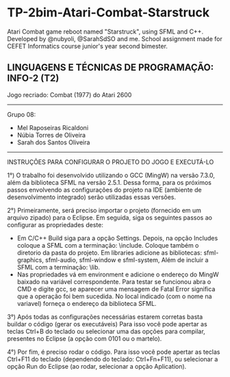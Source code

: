 # TP-2bim-Atari-Combat-Starstruck
Atari Combat game reboot named "Starstruck", using SFML and C++. Developed by @nubyoli, @SarahSdSO and me. School assignment made for CEFET Informatics course junior's year second bimester.

## LINGUAGENS E TÉCNICAS DE PROGRAMAÇÃO: INFO-2 (T2)

Jogo recriado: Combat (1977) do Atari 2600
__________________________________________________________________________________________________
Grupo 08: 
- Mel Raposeiras Ricaldoni
- Núbia Torres de Oliveira
- Sarah dos Santos Oliveira
__________________________________________________________________________________________________

INSTRUÇÕES PARA CONFIGURAR O PROJETO DO JOGO E EXECUTÁ-LO

1°) O trabalho foi desenvolvido utilizando o GCC (MingW) na versão 7.3.0, além da biblioteca 
SFML na versão 2.5.1. Dessa forma, para os próximos passos envolvendo as configurações do projeto
na IDE (ambiente de desenvolvimento integrado) serão utilizadas essas versões. 

2°) Primeiramente, será preciso importar o projeto (fornecido em um arquivo zipado) para o Eclipse. 
Em seguida, siga os seguintes passos ao configurar as propriedades deste: 
* Em C/C++ Build siga para a opção Settings. Depois, na opção Includes coloque a SFML com a terminação: \include. Coloque também o diretorio da pasta do projeto. Em libraries adicione as bibliotecas: sfml-graphics, sfml-audio, sfml-window e sfml-system, Além de incluir a SFML com a terminação: \lib.
* Nas propriedades vá em environment e adicione o endereço do MingW baixado na variável correspondente. Para testar se funcionou abra o CMD e digite gcc, se aparecer uma mensagem de Fatal Error significa que a operação foi bem sucedida. No local indicado (com o nome na variavel) forneça o endereço da biblioteca SFML.

3°) Após todas as configurações necessárias estarem corretas basta buildar o código (gerar os executáveis)
Para isso você pode apertar as teclas Ctrl+B do teclado ou selecionar uma das opções para compilar, presentes no Eclipse (a opção com 0101 ou o martelo). 

4°) Por fim, é preciso rodar o código.
Para isso você pode apertar as teclas Ctrl+F11 do teclado (dependendo do teclado: Ctrl+Fn+F11), ou selecionar a opção Run do Eclipse (ao rodar, selecionar a opção Aplication).
